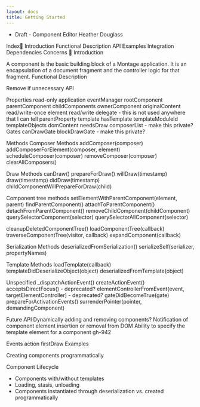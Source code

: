 ```yaml
---
layout: docs
title: Getting Started
---
```


- Draft -
Component	Editor Heather Douglass


Index
Introduction
Functional Description
API
Examples
Integration
Dependencies
Concerns

Introduction

A component is the basic building block of a Montage application.  It is an encapsulation of a document fragment and the controller logic for that fragment.
Functional Description

Remove if unnecessary
API

Properties
read-only
application
eventManager
rootComponent
parentComponent
childComponents
ownerComponent
originalContent
read/write-once
element
read/write
delegate - this is not used anywhere that I can tell
parentProperty
template
hasTemplate
templateModuleId
templateObjects
domContent
needsDraw
composerList	- make this private?
Gates
canDrawGate
blockDrawGate - make this private?

Methods
Composer Methods
addComposer(composer)
addComposerForElement(composer, element)
scheduleComposer(composer)
removeComposer(composer)
clearAllComposers()

Draw Methods
canDraw()
prepareForDraw()
willDraw(timestamp)
draw(timestamp)
didDraw(timestamp)
childComponentWillPrepareForDraw(child)

Component tree methods
setElementWithParentComponent(element, parent)
findParentComponent()
attachToParentComponent()
detachFromParentComponent()
removeChildComponent(childComponent)
querySelectorComponent(selector)
querySelectorAllComponent(selector)

cleanupDeletedComponentTree()
loadComponentTree(callback)
traverseComponentTree(visitor, callback)
expandComponent(callback)

Serialization Methods
deserializedFromSerialization()
serializeSelf(serializer, propertyNames)

Template Methods
loadTemplate(callback)
templateDidDeserializeObject(object)
deserializedFromTemplate(object)

Unspecified
_dispatchActionEvent()
createActionEvent()
acceptsDirectFocus() - deprecated?
elementControllerFromEvent(event, targetElementController) - deprecated?
gateDidBecomeTrue(gate)
prepareForActivationEvents()
surrenderPointer(pointer, demandingComponent)

Future API
	Dynamically adding and removing components?
	Notification of component element insertion or removal from DOM
	Ability to specify the template element for a component gh-942

Events
action
firstDraw
Examples

Creating components programmatically

Component Lifecycle

- Components with/without templates
- Loading, stasis, unloading
- Components instantiated through deserialization vs. created programmatically